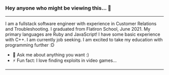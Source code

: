 ### Hey anyone who might be viewing this... 👋

---

I am a fullstack software engineer with experience in Customer Relations and Troubleshooting. I graduated from Flatiron School, June 2021. My primary languages are Ruby and JavaScript! I have some basic experience with C++. I am currently job seeking. I am excited to take my education with programming further :D

- 💬 Ask me about anything you want :)
- ⚡ Fun fact: I love finding exploits in video games...

---
